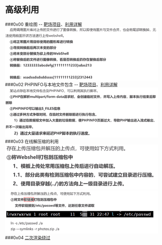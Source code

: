 # 高级利用
###0x00 重绘图 -- [靶场项目](https://github.com/RickGray/Bypass-PHP-GD-Process-To-RCE)、[利用详解](https://blog.csdn.net/weixin_34024034/article/details/87525149)
![](/assets/EC452CEB11B77F024D9DD4D64B0463D2.png)
###0x02 PHPINFO与本地文件包含 -- [靶场项目](https://github.com/hxer/vulnapp)、[利用详解](https://www.freebuf.com/articles/web/79830.html)
![](/assets/540F91471EAD811DD34C9D288FCCB24B.png)
###0x03 在线解压缩的利用
![](/assets/061A572A3B6EBFFAF8A2A5DD4F5D1853.png)
![](/assets/C377D021DAFD5417FEB91B72B12D0CA2.png)
###0x04 [二次渲染绕过](https://xz.aliyun.com/t/2657)

